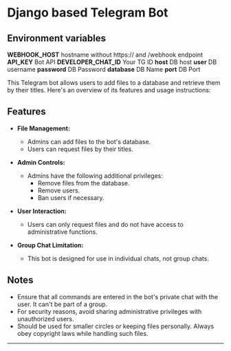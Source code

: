 # Django based Telegram Bot

## Environment variables

**WEBHOOK_HOST** hostname without https:// and /webhook endpoint
**API_KEY** Bot API
**DEVELOPER_CHAT_ID** Your TG ID
**host** DB host
**user** DB username
**password** DB Password
**database** DB Name
**port** DB Port

This Telegram bot allows users to add files to a database and retrieve them by their titles. 
Here's an overview of its features and usage instructions:

## Features

- **File Management:**
  - Admins can add files to the bot's database.
  - Users can request files by their titles.
  
- **Admin Controls:**
  - Admins have the following additional privileges:
    - Remove files from the database.
    - Remove users.
    - Ban users if necessary.

- **User Interaction:**
  - Users can only request files and do not have access to administrative functions.

- **Group Chat Limitation:**
  - This bot is designed for use in individual chats, not group chats.

## Notes

- Ensure that all commands are entered in the bot's private chat with the user. It can't be part of a group.
- For security reasons, avoid sharing administrative privileges with unauthorized users.
- Should be used for smaller circles or keeping files personally. Always obey copyright laws while handling such files.

---
